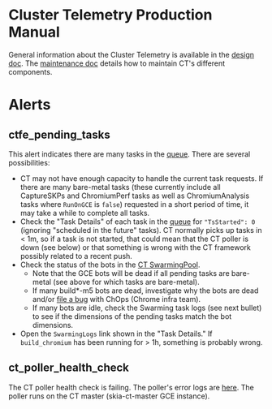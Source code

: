 Cluster Telemetry Production Manual
===================================

General information about the Cluster Telemetry is available in the
[design doc](./DESIGN.md).
The [maintenance doc](./maintenance.md) details how to maintain CT's
different components.


Alerts
======

ctfe_pending_tasks
------------------
This alert indicates there are many tasks in the
[queue](https://ct.skia.org/queue/). There are several possibilities:

- CT may not have enough capacity to handle the current task requests. If there
  are many bare-metal tasks (these currently include all CaptureSKPs and
  ChromiumPerf tasks as well as ChromiumAnalysis tasks where `RunOnGCE` is
  `false`) requested in a short period of time, it may take a while to complete
  all tasks.
- Check the "Task Details" of each task in the
  [queue](https://ct.skia.org/queue/) for `"TsStarted": 0` (ignoring "scheduled
  in the future" tasks). CT normally picks up tasks in < 1m, so if a task is not
  started, that could mean that the CT poller is down (see below) or that
  something is wrong with the CT framework possibly related to a recent push.
- Check the status of the bots in the [CT SwarmingPool](
  https://chrome-swarming.appspot.com/botlist?c=id&c=os&c=task&c=status&f=pool%3ACT&l=100&s=id%3Aasc).
  * Note that the GCE bots will be dead if all pending tasks are bare-metal (see
    above for which tasks are bare-metal).
  * If many build*-m5 bots are dead, investigate why the bots are dead and/or
    [file a bug](
    https://code.google.com/p/chromium/issues/entry?template=Build%20Infrastructure)
    with ChOps (Chrome infra team).
  * If many bots are idle, check the Swarming task logs (see next bullet) to see
    if the dimensions of the pending tasks match the bot dimensions.
- Open the `SwarmingLogs` link shown in the "Task Details." If `build_chromium`
  has been running for > 1h, something is probably wrong.


ct_poller_health_check
----------------------
The CT poller health check is failing. The poller's error logs are
[here](https://console.cloud.google.com/logs/viewer?project=google.com:skia-buildbots&resource=logging_log%2Fname%2Fskia-ct-master&logName=projects%2Fgoogle.com:skia-buildbots%2Flogs%2Fct-poller).
The poller runs on the CT master (skia-ct-master GCE instance).

